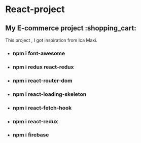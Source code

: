 # React-project
<h2> My E-commerce project :shopping_cart:</h2>
<p>This project , I got inspiration from Ica Maxi. </p>
<div>
<ul> 
  <li><h3> npm i font-awesome</h3> </li>
  <li><h3> npm i redux react-redux </h3> </li>
  <li><h3> npm i react-router-dom </h3></li> 
  <li><h3> npm i react-loading-skeleton </h3></li> 
  <li><h3> npm i react-fetch-hook </h3></li> 
  <li><h3> npm i react-redux</h3></li> 
  <li><h3> npm i firebase </h3></li> 
  </ul>
</div>


